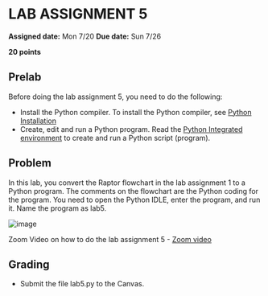 # LAB ASSIGNMENT 5
**Assigned date:**  Mon 7/20
**Due date:**   Sun  7/26

**20 points**

## Prelab

Before doing the lab assignment 5, you need to do the following:

* Install the Python compiler.
To install the Python compiler, see [Python Installation](https://cerritos.instructure.com/courses/42799/pages/python-environment-set-up)
* Create, edit and run a Python program.
Read the [Python Integrated environment](https://cerritos.instructure.com/courses/42799/pages/python-integrated-development-environment) to create and run a Python script (program). 

## Problem

In this lab, you convert the Raptor flowchart in the lab assignment 1 to a Python program. The comments on the flowchart are the Python coding for the program. You need to open the Python IDLE, enter the program, and run it. Name the program as lab5.

![image](https://github.com/VictorAcuna04/Computer-Programming-Logic/assets/112352978/5b078d1f-b184-4a06-aadb-54bb14909c4d)

Zoom Video on how to do the lab assignment 5 -  [Zoom video](https://cerritos.instructure.com/courses/42799/files/2523422/download?wrap=1)

## Grading

* Submit the file lab5.py to the  Canvas.

